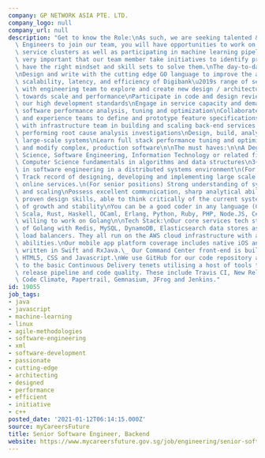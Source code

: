 ```yaml
---
company: GP NETWORK ASIA PTE. LTD.
company_logo: null
company_url: null
description: "Get to know the Role:\nAs such, we are seeking talented & passionate\
  \ Engineers to join our team, you will have opportunities to work on multiple backend\
  \ service clusters as well as participating in machine learning pipelines. It is\
  \ very important that our team member take initiatives to identify problems, and\
  \ have the right mindset and skill sets to solve them.\nThe day-to-day activities:\n\
  \nDesign and write with the cutting edge GO language to improve the availability,\
  \ scalability, latency, and efficiency of Digibank\u2019s range of services\nWork\
  \ with engineering team to explore and create new design / architectures geared\
  \ towards scale and performance\nParticipate in code and design reviews to maintain\
  \ our high development standards\nEngage in service capacity and demand planning,\
  \ software performance analysis, tuning and optimization\nCollaborate with product\
  \ and experience teams to define and prototype feature specifications\nWork closely\
  \ with infrastructure team in building and scaling back-end services as well as\
  \ performing root cause analysis investigations\nDesign, build, analyze and fix\
  \ large-scale systems\nLearn full stack performance tuning and optimization\nDebug\
  \ and modify complex, production software\n\nThe must haves:\n\nA Degree in Computer\
  \ Science, Software Engineering, Information Technology or related fields with strong\
  \ Computer Science fundamentals in algorithms and data structures\n3+ years of experience\
  \ in software engineering in a distributed systems environment\n(For senior positions)\
  \ Track record of designing, developing and implementing large scale highly available\
  \ online services.\n(For senior positions) Strong understanding of system performance\
  \ and scaling\nPossess excellent communication, sharp analytical abilities with\
  \ proven design skills, able to think critically of the current system in terms\
  \ of growth and stability\nYou can be a good coder in any language (C++, C, Java,\
  \ Scala, Rust, Haskell, OCaml, Erlang, Python, Ruby, PHP, Node.JS, C# etc.), but\
  \ willing to work on Golang\n\nTech Stack:\nOur core services tech stack consists\
  \ of Golang with Redis, MySQL, DynamoDB, Elasticsearch data stores as well as HAProxy\
  \ load balancers. They all run on the AWS cloud infrastructure with auto-scaling\
  \ abilities.\nOur mobile app platform coverage includes native iOS and Android,\
  \ written in Swift and RxJava.\_ Our Command Center front-end is built on Rails,\
  \ HTML5, CSS and Javascript.\nWe use GitHub for our code repository and we adhere\
  \ to the basic Continuous Delivery tenets utilising a host of tools to support our\
  \ release pipeline and code quality. These include Travis CI, New Relic, PullReview,\
  \ Code Climate, Papertrail, Gemnasium, JFrog and Jenkins."
id: 19055
job_tags:
- java
- javascript
- machine-learning
- linux
- agile-methodologies
- software-engineering
- xml
- software-development
- passionate
- cutting-edge
- architecting
- designed
- performance
- efficient
- initiative
- c++
posted_date: '2021-01-12T06:14:15.000Z'
source: myCareersFuture
title: Senior Software Engineer, Backend
website: https://www.mycareersfuture.gov.sg/job/engineering/senior-software-engineer-backend-gp-network-asia-bc2077f7996accd3f6ddd0de3bc3370d
---
```

